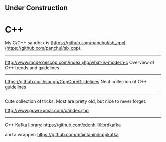 
## Under Construction

# C++

My C/C++ sandbox is [https://github.com/panchul/sb_cpp](https://github.com/panchul/sb_cpp).


---

http://www.modernescpp.com/index.php/what-is-modern-c 
Overview of C++ trends and guidelines

---

https://github.com/isocpp/CppCoreGuidelines
Neat collection of C++ guidelines


---

Cute collection of tricks. Most are pretty old, but nice to never forget.

http://www.gowrikumar.com/c/index.php


---

C++ Kafka library:
https://github.com/edenhill/librdkafka

and a wrapper:
https://github.com/mfontanini/cppkafka

